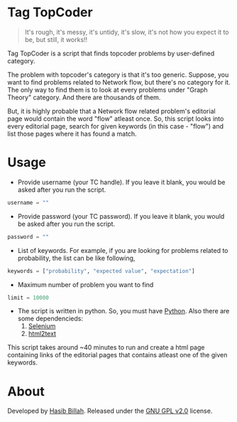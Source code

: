 # Tag TopCoder

> It's rough, it's messy, it's untidy, it's slow, it's not how you expect it to be, but still, it works!!

Tag TopCoder is a script that finds topcoder problems by user-defined category.

The problem with topcoder's category is that it's too generic. Suppose, you want to find problems related to Network flow, but there's no category for it. The only way to find them is to look at every  problems under "Graph Theory" category. And there are thousands of them.

But, it is highly probable that a Network flow related problem's editorial page would contain the word "flow" atleast once. So, this script looks into every editorial page, search for given keywords (in this case - "flow") and list those pages where it has found a match. 


# Usage

- Provide username (your TC handle). If you leave it blank, you would be asked after you run the script.

```python
username = ""
```
- Provide password (your TC password). If you leave it blank, you would be asked after you run the script.

```python
password = ""
```

- List of keywords. For example, if you are looking for problems related to probability, the list can be like following,

```python
keywords = ["probability", "expected value", "expectation"]
```

-  Maximum number of problem you want to find

```python
limit = 10000 
```

- The script is written in python. So, you must have [Python](https://www.python.org/). Also there are some dependencieds:
	1. [Selenium](https://selenium-python.readthedocs.org/installation.html)
	2. [html2text](http://www.mbayer.de/html2text/) 

This script takes around ~40 minutes to run and create a html page containing links of the editorial pages that contains atleast one of the given keywords.


# About

Developed by [Hasib Billah](https://github.com/halfo/).
Released under the [GNU GPL v2.0](https://en.wikipedia.org/wiki/GNU_General_Public_License#Version_2) license.